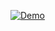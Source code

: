 [![Demo](https://raw.githubusercontent.com/yourusername/yourrepository/main/assets/thumbnail.jpg)](https://raw.githubusercontent.com/yourusername/yourrepository/main/assets/video.mov)

